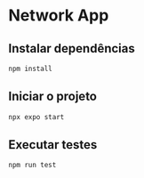 # Network App

## Instalar dependências

```bash
npm install
```

## Iniciar o projeto

```bash
npx expo start
```

## Executar testes

```bash
npm run test
```
